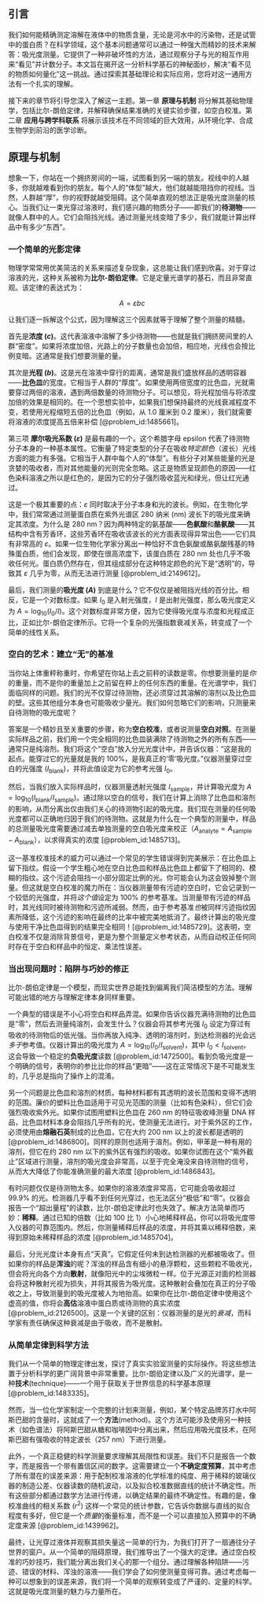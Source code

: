 ## 引言
我们如何能精确测定溶解在液体中的物质含量，无论是河水中的污染物，还是试管中的蛋白质？在科学领域，这个基本问题通常可以通过一种强大而精妙的技术来解答：吸光度测量。它提供了一种非破坏性的方法，通过观察分子与光的相互作用来“看见”并计数分子。本文旨在揭开这一分析科学基石的神秘面纱，解决“看不见的物质如何量化”这一挑战。通过探索其基础理论和实际应用，您将对这一通用方法有一个扎实的理解。

接下来的章节将引导您深入了解这一主题。第一章 **原理与机制** 将分解其基础物理学，包括比尔-朗伯定律，并解释确保结果准确的关键实验步骤，如空白校准。第二章 **应用与跨学科联系** 将展示该技术在不同领域的巨大效用，从环境化学、合成生物学到前沿的医学诊断。

## 原理与机制

想象一下，你站在一个拥挤房间的一端，试图看到另一端的朋友。视线中的人越多，你就越难看到你的朋友。每个人的“体型”越大，他们就越能阻挡你的视线。当然，人群越“厚”，你的视野就越受阻碍。这个简单直观的想法正是吸光度测量的核心。当我们让一束光穿过溶液时，我们感兴趣的物质分子——即我们的**待测物**——就像人群中的人。它们会阻挡光线。通过测量光线变暗了多少，我们就能计算出样品中有多少“东西”。

### 一个简单的光影定律

物理学常常用优美简洁的关系来描述复杂现象，这总能让我们感到欣喜。对于穿过溶液的光，这种关系被称为**比尔-朗伯定律**。它是定量光谱学的基石，而且非常直观。该定律的表达式为：

$$
A = \varepsilon b c
$$

让我们逐一拆解这个公式，因为理解这三个因素就等于理解了整个测量的精髓。

首先是**浓度 ($c$)**。这代表溶液中溶解了多少待测物——也就是我们拥挤房间里的人群“密度”。如果将浓度加倍，光路上的分子数量也会加倍，相应地，光线也会按比例变暗。这通常是我们想要测量的量。

其次是**光程 ($b$)**。这是光在溶液中穿行的距离，通常是我们盛放样品的透明容器——**比色皿**的宽度。它相当于人群的“厚度”。如果使用两倍宽度的比色皿，光就需要穿过两倍的溶液，遇到两倍数量的待测物分子。可以想见，将光程加倍与将浓度加倍的效果是相同的。在一个思想实验中，如果我们想保持最终的光线衰减程度不变，若使用光程缩短五倍的比色皿（例如，从 $1.0$ 厘米到 $0.2$ 厘米），我们就需要将溶液的浓度提高五倍来补偿 [@problem_id:1485661]。

第三项 **摩尔吸光系数 ($\varepsilon$)** 是最有趣的一个。这个希腊字母 epsilon 代表了待测物分子本身的一种基本属性。它衡量了特定类型的分子在吸收*特定颜色*（波长）光线方面的能力有多强。它相当于人群中每个人的“体型”。有些分子对某些能量的光是贪婪的吸收者，而对其他能量的光则完全忽略。这正是物质呈现颜色的原因——红色染料溶液之所以是红色的，是因为它的分子强烈吸收蓝光和绿光，但让红光通过。

这是一个极其重要的点：$\varepsilon$ 同时取决于分子本身和光的波长。例如，在生物化学中，我们常常通过测量蛋白质在紫外光谱区 280 纳米 (nm) 波长下的吸光度来确定其浓度。为什么是 280 nm？因为两种特定的氨基酸——**色氨酸**和**酪氨酸**——其结构中含有芳香环，这些芳香环在吸收该波长的光方面表现得异常出色——它们具有非常高的 $\varepsilon$。如果一位生物化学家分离出一种恰好不含色氨酸或酪氨酸残基的特殊蛋白质，他们会发现，即使在很高浓度下，该蛋白质在 280 nm 处也几乎不吸收任何光。蛋白质仍然存在，但其组成部分在这种特定颜色的光下是“透明”的，导致其 $\varepsilon$ 几乎为零，从而无法进行测量 [@problem_id:2149612]。

最后，我们测量的**吸光度 ($A$)** 到底是什么？它不仅仅是被阻挡光线的百分比。相反，它是一个对数标度。如果 $I_0$ 是入射光强度，$I$ 是出射光强度，那么吸光度定义为 $A = \log_{10}(I_0 / I)$。这个对数标度非常方便，因为它使得吸光度与浓度和光程成正比，正如比尔-朗伯定律所示。它将一个复杂的光强指数衰减关系，转变成了一个简单的线性关系。

### 空白的艺术：建立“无”的基准

当你站上体重秤称重时，你希望在你站上去之前秤的读数是零。你想要测量的是*你*的重量，而不是你的重量加上之前留在秤上的任何东西的重量。在光谱学中，我们面临同样的问题。我们的光不仅穿过待测物，还必须穿过其溶解的溶剂以及比色皿的壁。这些其他组分本身也可能吸收少量光。我们如何忽略它们的影响，只测量来自待测物的吸光度呢？

答案是一个精妙且至关重要的步骤，称为**空白校准**，或者说测量**空白对照**。在测量实际样品之前，我们用一个完全相同的比色皿装满除了待测物之外的所有东西——通常只是纯溶剂。我们将这个“空白”放入分光光度计中，并告诉仪器：“这是我的起点。能穿过它的光量就是我的 100%，是我真正的‘零’吸光度。”仪器测量穿过空白的光强度 ($I_{\text{blank}}$)，并将此值设定为它的参考光强 $I_0$。

然后，当我们放入实际样品时，仪器测量透射光强度 $I_{\text{sample}}$，并计算吸光度为 $A = \log_{10}(I_{\text{blank}} / I_{\text{sample}})$。通过除以空白的信号，我们在计算上消除了比色皿和溶剂的影响，从而分离出仅由我们关心的待测物引起的吸光度。我们现在测量的任何吸光度都可以正确地归因于我们的待测物。这就是为什么在一个典型的测量中，样品的总测量吸光度需要通过减去单独测量的空白吸光度来校正（$A_{\text{analyte}} = A_{\text{sample}} - A_{\text{blank}}$），以求得真实的浓度 [@problem_id:1485713]。

这一基准校准技术的威力可以通过一个常见的学生错误得到完美展示：在比色皿上留下指纹。假设一个学生粗心地在空白比色皿和样品比色皿上都留下了相同的、模糊的指纹。这个污迹会阻挡一小部分固定比例的光。你可能会认为这会毁掉整个测量。但这就是空白校准的魔力所在：当仪器测量带有污迹的空白时，它会记录到一个较低的光强度，并将*这个值*设定为 100% 的参考基准。当测量带有污迹的样品时，其光线同时被待测物和污迹所减弱。然而，由于参考基准*也*被同样污迹指纹因素所降低，这个污迹的影响在最终的比率中被完美地抵消了。最终计算出的吸光度与使用干净比色皿得到的结果完全相同！[@problem_id:1485729]。这表明，空白校准不仅是消除背景信号，更是为整个测量定义参考状态，从而自动校正任何同时存在于空白和样品中的恒定、乘法性误差。

### 当出现问题时：陷阱与巧妙的修正

比尔-朗伯定律是一个模型，而现实世界总能找到偏离我们简洁模型的方法。理解可能出错的地方与理解定律本身同样重要。

一个典型的错误是不小心将空白和样品弄混。如果你告诉仪器充满待测物的比色皿是“零”，然后去测量纯溶剂，会发生什么？仪器会将其参考光强 $I_0$ 设定为穿过有吸收的待测物后的低光强。当你再放入纯净、透明的溶剂时，到达检测器的光会远*多于*参考值。仪器计算出的吸光度为 $A = \log_{10}(I_0 / I_{\text{solvent}})$，其中 $I_0 < I_{\text{solvent}}$。这会导致一个稳定的**负吸光度**读数 [@problem_id:1472500]。看到负吸光度是一个明确的信号，表明你的参比比你的样品“更暗”——这在正常情况下是不可能发生的，几乎总是指向了操作上的混淆。

另一个问题是比色皿和溶剂的材质。每种材料都有其透明的波长范围和变得不透明的范围。廉价的塑料比色皿适用于可见光范围的测量（比如有色染料），但它们会强烈吸收紫外光。如果你试图用塑料比色皿在 260 nm 的特征吸收峰测量 DNA 样品，比色皿材料本身会阻挡几乎所有的光，使测量无法进行。对于紫外区的工作，必须使用由**熔融石英**制成的比色皿，它在大约 200 nm 以上的波长都是透明的 [@problem_id:1486800]。同样的原则也适用于溶剂。例如，甲苯是一种有用的溶剂，但它在约 280 nm 以下的紫外区有强烈的吸收。如果你试图在这个“紫外截止”区域进行测量，溶剂的吸光度会非常高，以至于完全淹没来自待测物的信号，从而大大降低了你能准确测量的最大浓度 [@problem_id:1486843]。

有时问题仅仅是待测物太多。如果你的溶液浓度非常高，它可能会吸收超过 99.9% 的光。检测器几乎看不到任何光穿过，也无法区分“极低”和“零”。仪器会报告一个“超出量程”的读数，比尔-朗伯定律此时也失效了。解决方法简单而巧妙：**稀释**。通过已知的倍数（比如 100 比 1）小心地稀释样品，你可以将吸光度带入仪器的可靠范围内。然后，你测量稀释后样品的浓度，并将其乘以稀释倍数，来得到原始未稀释样品的浓度 [@problem_id:1485704]。

最后，分光光度计本身有点“天真”。它假定任何未到达检测器的光都被吸收了。但如果你的样品是**浑浊**的呢？浑浊的样品含有细小的悬浮颗粒，这些颗粒不吸收光，但会将光向各个方向**散射**，就像阳光中的尘埃微粒一样。位于光源正对面的检测器会将这种散射光视为损失，并将其报告为吸光度。这种散射会叠加在真正的分子吸收之上，导致测量到的吸光度被人为地抬高。如果你在比尔-朗伯定律中使用这个虚高的值，你将会**高估**溶液中蛋白质或待测物的真实浓度 [@problem_id:2126500]。这是一个关键的区别：仪器测量的是光的*衰减*，而科学家有责任确保这种衰减是由于吸收，而不是散射。

### 从简单定律到科学方法

我们从一个简单的物理定律出发，探讨了真实实验室测量的实际操作。将这些想法置于分析科学的更广阔背景中非常重要。比尔-朗伯定律以及广义的光谱学，是一种**技术**(technique)——一个用于获取关于世界信息的科学基本原理 [@problem_id:1483335]。

然而，当一位化学家制定一个完整的计划来测量，例如，某个特定品牌苏打水中阿斯巴甜的含量时，这就成了一个**方法**(method)。这个方法可能涉及使用另一种技术（如色谱法）将阿斯巴甜从糖和咖啡因中分离出来，然后应用吸光度技术，在阿斯巴甜有强吸收的特定波长（257 nm）下进行测量。

此外，一个真正稳健的科学测量要求理解其局限性和误差。我们不只是报告一个数字，而是报告一个带有置信区间的数字。这需要建立一个**不确定度预算**，其中考虑了所有潜在的误差来源：用于配制校准溶液的化学标准的纯度、用于稀释的玻璃仪器的制造公差、仪器读数的随机波动，以及拟合校准数据直线的统计不确定性。所有这些部分都通过数学方法进行传递，以确定结果的最终不确定性。有趣的是，像校准曲线的相关系数 ($r^2$) 这样一个常见的统计参数，它告诉你数据与直线的拟合程度有多好，但它是一个*质量*的衡量标准，而不是一个可以直接加入预算中的不确定度来源 [@problem_id:1439962]。

最终，让光穿过液体并观察其损失量这一简单的行为，为我们打开了一扇通往分子世界的窗户。从一个简单的阻碍原理，我们推导出了一个强大的定律。通过空白校准的巧妙技巧，我们能分离出我们关心的那一个组分。通过理解各种陷阱——污迹、错误的材料、浑浊的溶液——我们学会了如何使测量变得可靠。通过考虑每一种可以想象到的误差来源，我们将一个简单的观察转变成了严谨的、定量的科学。这就是吸光度测量的魅力与力量所在。

